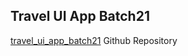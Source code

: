 ## Travel UI App Batch21

[travel_ui_app_batch21](https://github.com/sajibAdhi/travel_ui_app_batch21) Github Repository